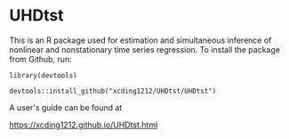 # UHDtst

This is an R package used for estimation and simultaneous inference of nonlinear and nonstationary time series regression.  To install the package from Github, run:

```
library(devtools)

devtools::install_github("xcding1212/UHDtst/UHDtst")
```

A user's guide can be found at 

https://xcding1212.github.io/UHDtst.html
